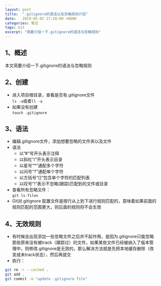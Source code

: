 ```yaml
---
layout: post
title:  ".gitignore的语法以及忽略规则介绍"
date:   2019-05-02 17:28:00 +0800
categories: 笔记
tags: Git 
excerpt: "简要介绍一下.gitignore的语法与忽略规则"
---
```



## 1、概述
本文简要介绍一下.gitignore的语法与忽略规则

## 2、创建
+ 进入项目根目录，查看是否有.gitignore文件  
`ls -a`或者`ll -a`
+ 如果没有创建  
`touch .gitignore`

## 3、语法
+ 编辑.gitignore文件，添加想要忽略的文件夹以及文件
+ 语法  
   + 以”#”号开头表示注释 
   + 以斜杠“/”开头表示目录 
   + 以星号“*”通配多个字符 
   + 以问号“?”通配单个字符
   + 以方括号“[]”包含单个字符的匹配列表
   + 以叹号“!”表示不忽略(跟踪)匹配到的文件或目录
+ 查看所有忽略文件：  
`git ls-files`
+ Git对.gitignore 配置文件是按行从上到下进行规则匹配的，意味着如果前面的规则匹配的范围更大，则后面的规则将不会生效  

## 4、无效规则
+ 有时候会出现添加一些忽略文件之后并不起作用，是因为.gitignore只能忽略那些原来没有被track（跟踪过）的文件，如果某些文件已经被纳入了版本管理中，则修改.gitignore是无效的，那么解决方法就是先把本地缓存删除（改变成未track状态），然后再提交
+ 执行：

```sh
git rm -r --cached .  
git add .  
git commit -m "update .gitignore file"
```
